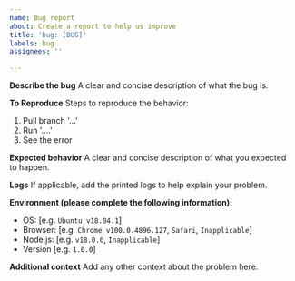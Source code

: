 ```yaml
---
name: Bug report
about: Create a report to help us improve
title: 'bug: [BUG]'
labels: bug
assignees: ''

---
```


**Describe the bug**
A clear and concise description of what the bug is.

**To Reproduce**
Steps to reproduce the behavior:
1. Pull branch '...'
2. Run '....'
3. See the error

**Expected behavior**
A clear and concise description of what you expected to happen.

**Logs**
If applicable, add the printed logs to help explain your problem.

**Environment (please complete the following information):**
 - OS: [e.g. `Ubuntu v18.04.1`]
 - Browser: [e.g. `Chrome v100.0.4896.127`, `Safari`, `Inapplicable`]
 - Node.js: [e.g. `v18.0.0`, `Inapplicable`]
 - Version [e.g. `1.0.0`]

**Additional context**
Add any other context about the problem here.
